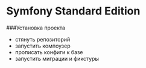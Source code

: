 Symfony Standard Edition
========================

###Установка проекта
* стянуть репозиторий
* запустить компоузер
* прописать конфиги к базе
* запустить миграции и фикстуры
